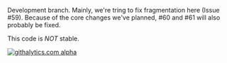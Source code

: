 Development branch.
Mainly, we're tring to fix fragmentation here (Issue #59).
Because of the core changes we've planned, #60 and #61 will also probably be fixed.

This code is *NOT* stable.

[![githalytics.com alpha](https://cruel-carlota.pagodabox.com/3d09aaf1765fc5fac52fc6e4bccefc97 "githalytics.com")](http://githalytics.com/NICMx/NAT64)
